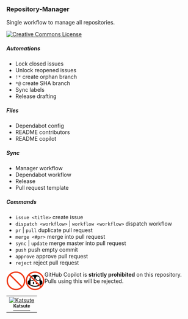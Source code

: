 ### Repository-Manager

Single workflow to manage all repositories.

[![Creative Commons License](https://i.creativecommons.org/l/by-nc-sa/4.0/88x31.png)](http://creativecommons.org/licenses/by-nc-sa/4.0/)

##### Automations

 * Lock closed issues
 * Unlock reopened issues
 * `!*` create orphan branch
 * `*@` create SHA branch
 * Sync labels
 * Release drafting

##### Files

 * Dependabot config
 * README contributors
 * README copilot

##### Sync

 * Manager workflow
 * Dependabot workflow
 * Release
 * Pull request template

##### Commands

 * `issue <title>` create issue
 * `dispatch <workflow>` | `workflow <workflow>` dispatch workflow
 * `pr` | `pull` duplicate pull request
 * `merge <#pr>` merge into pull request
 * `sync` | `update` merge master into pull request
 * `push` push empty commit
 * `approve` approve pull request
 * `reject` reject pull request

<!-- Copilot -->
<table>
    <img alt="GitHub Copilot" align="left" src="https://raw.githubusercontent.com/KatsuteDev/.github/main/profile/copilot-dark.png#gh-dark-mode-only" width="50">
    <img alt="GitHub Copilot" align="left" src="https://raw.githubusercontent.com/KatsuteDev/.github/main/profile/copilot-light.png#gh-light-mode-only" width="50">
    <p>GitHub Copilot is <b>strictly prohibited</b> on this repository.<br>Pulls using this will be rejected.</p>
</table>
<!-- Copilot -->

<!-- Contributors -->
<div align="center">
    <table>
        <tr>
            <td align="center">
                <a href="https://https.github.com/Katsute">
                    <img src="https://avatars.githubusercontent.com/u/58778985?v=4" width="100" alt="Katsute">
                    <br>
                    <sup><b>Katsute</b></sup>
                </a>
            </td>
        </tr>
    </table>
</div>
        </tr>
    </table>
</div>
<!-- Contributors -->